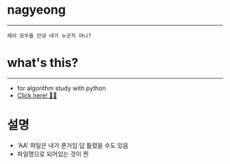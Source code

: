 # nagyeong
----------
```
헤이 모두들 안녕 내가 누군지 아니?
```
  
# what's this?
----------
- for algorithm study with python
- [Click here! 🤸‍♀️](https://www.inflearn.com/course/%ED%8C%8C%EC%9D%B4%EC%8D%AC-%EC%95%8C%EA%B3%A0%EB%A6%AC%EC%A6%98-%EB%AC%B8%EC%A0%9C%ED%92%80%EC%9D%B4-%EC%BD%94%EB%94%A9%ED%85%8C%EC%8A%A4%ED%8A%B8#)

# 설명
- 'AA' 파일은 내가 푼거임 답 틀렸을 수도 있음
- 파일명으로 되어있는 것이 찐
